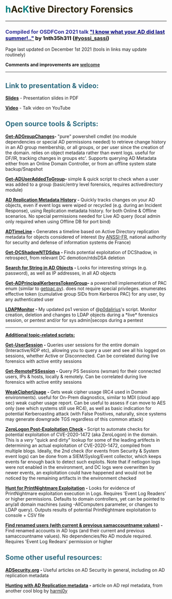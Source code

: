 <h1 style="color: #5e9ca0;"><span style="color: #008080;">h</span><span style="color: #2b2301;">Ac</span><span style="color: #008080;">K</span><span style="color: #2b2301;">tive Directory Forensics</span></h1>
<hr />
<h3 style="color: #2e6c80;"><span style="color: #333399;">Compiled for OSDFCon 2021 talk <a title="&quot;I know what your AD did last summer!..&quot;" href="https://www.osdfcon.org/events_2021/i-know-what-your-ad-did-last-summer/" target="_blank"><span style="color: #000080;">"I know what your AD did last summer!.."</span></a></span> <span style="color: #000000;">by 1nth35h311 (<a title="#yossi_sassi" href="https://twitter.com/yossi_sassi" target="_blank">#yossi_sassi</a>)</span></h3>
<p>Page last updated on December 1st 2021 (tools in links may update routinely)</p>
<p><strong>Comments and improvements are <a href="mailto:yossis@protonmail.com" target="_blank"><span style="color: #333333;">welcome</span></a></strong></p>
<hr />
<h2 style="color: #2e6c80;">Link to presentation &amp; video:</h2>
<p><a href="https://s3.amazonaws.com/resources.osdfcon.org/presentations/2021/Yossi_Sassi_What_Your_AD_Did_Last_Summer_OSDFCon_2021.pdf" target="_blank"><strong>Slides</strong></a> - Presentation slides in PDF</p>
<p><a title="Talk video on youtube" href="https://www.youtube.com/watch?v=0WG186KOkLc" target="_blank"><strong>Video</strong></a> - Talk video on YouTube</p>
<h2 style="color: #2e6c80;">Open source tools &amp; Scripts:</h2>
<p><strong><a title="Get-ADGroupChanges" href="https://github.com/YossiSassi/Get-ADGroupChanges" target="_blank">Get-ADGroupChanges</a>- </strong>"pure" powershell cmdlet (no module dependencies or special AD permissions needed) to retrieve change history in an AD group membership, or all groups, or per user since the creation of the domain. relies on object metadata rather than event logs. useful for DF/IR, tracking changes in groups etc'. Supports querying AD Metadata either from an Online Domain Controller, or from an offline system state backup/Snapshot</p>
<p><strong><a title="Get-ADUserAddedToGroup" href="https://github.com/YossiSassi/Get-ADUserAddedToGroup" target="_blank">Get-ADUserAddedToGroup</a>- </strong>simple &amp; quick script to check when a user was added to a group (basic/entry level forensics, requires activedirectory module)</p>
<p><strong><a title="AD Replication Metadata History" href="https://github.com/YossiSassi/AD-Replication-Metadata" target="_blank">AD Replication Metadata History</a> - </strong>Quickly tracks changes on your AD objects, even if event logs were wiped or recycled (e.g. during an Incident Response), using Replication metadata history. for both Online &amp; Offline scenarios. No special permissions needed for Live AD query (local admin only required when using Offline DB for port bind)<strong><br /></strong></p>
<p><strong><a href="https://github.com/ANSSI-FR/ADTimeline" target="_blank" rel="noopener">ADTimeLine</a> - </strong>Generates a timeline based on Active Directory replication metadata for objects considered of interest (by <a href="https://www.ssi.gouv.fr/" target="_blank">ANSSI-FR</a>, national authority for security and defense of information systems de France)</p>
<p><strong><a title="Get-DCShadowNTDSdsa" href="https://github.com/YossiSassi/Get-DCShadowNTDSdsa" target="_blank" rel="noopener">Get-DCShadowNTDSdsa</a> - </strong>Finds potential exploitation of DCShadow, in retrospect, from relevant DC demotion/ntdsDSA deletion</p>
<p><strong><a title="Search for String in AD Objects" href="https://github.com/YossiSassi/Misc_Tools/blob/main/Search%20for%20string%20in%20AD%20Objects.ps1" target="_blank">Search for String in AD Objects</a> - </strong>Looks for interesting strings (e.g. password), as well as IP addresses, in all AD objects</p>
<p><strong><a title="Get-ADPrincipalKerberosTokenGroup" href="https://github.com/YossiSassi/Get-ADPrincipalKerberosTokenGroup" target="_blank">Get-ADPrincipalKerberosTokenGroup</a>- </strong>a powershell implementation of PAC enum (similar to <a title="getpac.py" href="https://github.com/SecureAuthCorp/impacket/blob/master/examples/getPac.py" target="_blank">getpac.py</a>). does not require special privileges. enumerates effective token (cumulative group SIDs from Kerberos PAC) for any user, by any authenticated user</p>
<p><strong><a href="https://github.com/YossiSassi/LDAPmonitor" target="_blank" rel="noopener">LDAPMonitor</a> - </strong>My updated ps1 version of @<a href="https://github.com/p0dalirius/LDAPmonitor" target="_blank">p0dalirius</a>'s script. Monitor creation, deletion and changes to LDAP objects during a *live* forensics session, or pentest and/or for sys admin|secops during a pentest</p>
<hr />
<p><span style="text-decoration: underline;"><strong>Additional topic-related scripts:</strong></span></p>
<p><strong><a title="Get-UserSession" href="https://github.com/YossiSassi/Get-UserSession" target="_blank" rel="noopener">Get-UserSession</a> - </strong>Queries user sessions for the entire domain (Interactive/RDP etc), allowing you to query a user and see all his logged on sessions, whether Active or Disconnected. Can be correlated during live forensics with active entity sessions</p>
<p><strong><a title="Get-RemotePSSession" href="https://github.com/YossiSassi/Get-RemotePSSession" target="_blank">Get-RemotePSSession</a>&nbsp;- </strong>Query PS Sessions (wsman) for their connected users, IPs &amp; hosts, locally &amp; remotely. Can be correlated during live forensics with active entity sessions</p>
<p><strong><a title="WeakCipherUsage" href="https://github.com/YossiSassi/WeakCipherUsage" target="_blank">WeakCipherUsage</a> - </strong>Gets weak cipher usage (RC4 used in Domain environments). useful for On-Prem diagnostics, similar to MDI (cloud app sec) weak cupher usage report.&nbsp;Can be useful to assess if can move to AES only (see which systems still use RC4), as well as basic indication for potential Kerberoasting attack (with False Positives, naturally, since systems may generate downgrade TGS regardless of this common attack)</p>
<p><strong><a title="ZeroLogon Post-Exploitation Check" href="https://github.com/YossiSassi/ZeroLogon-Exploitation-Check" target="_blank" rel="noopener">ZeroLogon Post-Exploitation Check</a> - </strong>Script to automate checks for potential exploitation of CVE-2020-1472 (aka ZeroLogon) in the domain. This is a <em>very</em> "quick and dirty" lookup for some of the leading artifects in determining an actual exploitation of CVE-2020-1472, compiled from multiple blogs. Ideally, the 2nd check (for events from Security &amp; System event logs) can be done from a SIEM/Syslog/Event collector, which keeps events far enough back to detect such exploits. Note that if netlogon logs were not enabled in the environment, and DC logs were overwritten by newer events, an exploitation could have happened and would not be noticed by the remaining artifacts in the environment checked</p>
<p><strong><a title="Hunt for PrintNightmare Exploitation" href="https://github.com/YossiSassi/HuntPrintNightmareExploitation" target="_blank">Hunt for PrintNightmare Exploitation</a> - </strong>Looks for evidence of PrintNightmare exploitation execution in Logs. Requires 'Event Log Readers' or higher permissions. Defaults to domain controllers, yet can be pointed to any/all domain machines (using -AllComputers parameter, or changes to LDAP query). Outputs results of potential PrintNightmare exploitation to console + CSV file</p>
<p><strong><a title="Find renamed users (with current &amp; previous samaccountname values)" href="https://github.com/YossiSassi/Misc_Tools/blob/main/Find%20renamed%20users%20-%20get%20current%20%26%20previous%20samAccountName.ps1" target="_blank">Find renamed users (with current &amp; previous samaccountname values)</a> - </strong>Find renamed accounts in AD logs (and their current and previous samaccountname values). No dependencies/No AD module required. Requires 'Event Log Redears' permission or higher</p>
<h2 style="color: #2e6c80;">Some other useful resources:</h2>
<p><strong><a title="ADSecurity.org" href="https://adsecurity.org/" target="_blank" rel="noopener">ADSecurity.org</a> - </strong>Useful articles on AD Security in general, including on AD replication metadata</p>
<p><strong><a title="Hunting with AD Repl metadata" href="http://www.harmj0y.net/blog/defense/hunting-with-active-directory-replication-metadata/" target="_blank" rel="noopener">Hunting with AD Replication metadata</a> - </strong>article on AD repl metadata, from another cool blog by <a title="harmj0y.net" href="http://www.harmj0y.net/blog/" target="_blank">harmj0y</a></p>
<p>&nbsp;</p>
